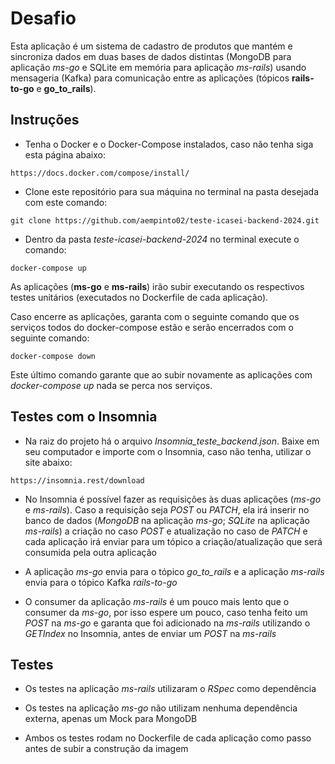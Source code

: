 # Desafio
Esta aplicação é um sistema de cadastro de produtos que mantém e sincroniza dados em duas bases de dados distintas (MongoDB para aplicação *ms-go* e SQLite em memória para aplicação *ms-rails*) usando mensageria (Kafka) para comunicação entre as aplicações (tópicos **rails-to-go** e **go_to_rails**).

## Instruções
- Tenha o Docker e o Docker-Compose instalados, caso não tenha siga esta página abaixo:

```
https://docs.docker.com/compose/install/
```

- Clone este repositório para sua máquina no terminal na pasta desejada com este comando:
```
git clone https://github.com/aempinto02/teste-icasei-backend-2024.git
```

- Dentro da pasta *teste-icasei-backend-2024* no terminal execute o comando:

```
docker-compose up
```

As aplicações (**ms-go** e **ms-rails**) irão subir executando os respectivos testes unitários (executados no Dockerfile de cada aplicação).

Caso encerre as aplicações, garanta com o seguinte comando que os serviços todos do docker-compose estão e serão encerrados com o seguinte comando:

```
docker-compose down
```

Este último comando garante que ao subir novamente as aplicações com *docker-compose up* nada se perca nos serviços.

## Testes com o Insomnia

- Na raiz do projeto há o arquivo *Insomnia_teste_backend.json*. Baixe em seu computador e importe com o Insomnia, caso não tenha, utilizar o site abaixo:
```
https://insomnia.rest/download
```

- No Insomnia é possível fazer as requisições às duas aplicações (*ms-go* e *ms-rails*). Caso a requisição seja *_POST_* ou *_PATCH_*, ela irá inserir no banco de dados (*MongoDB* na aplicação *ms-go*; *SQLite* na aplicação *ms-rails*) a criação no caso *_POST_* e atualização no caso de *_PATCH_* e cada aplicação irá enviar para um tópico a criação/atualização que será consumida pela outra aplicação

- A aplicação *ms-go* envia para o tópico *go_to_rails* e a aplicação *ms-rails* envia para o tópico Kafka *rails-to-go*

- O consumer da aplicação *ms-rails* é um pouco mais lento que o consumer da *ms-go*, por isso espere um pouco, caso tenha feito um *_POST_* na *ms-go* e garanta que foi adicionado na *ms-rails* utilizando o *_GET_*_Index_ no Insomnia, antes de enviar um *_POST_* na *ms-rails*

## Testes

- Os testes na aplicação *ms-rails* utilizaram o *_RSpec_* como dependência

- Os testes na aplicação *ms-go* não utilizam nenhuma dependência externa, apenas um Mock para MongoDB

- Ambos os testes rodam no Dockerfile de cada aplicação como passo antes de subir a construção da imagem

